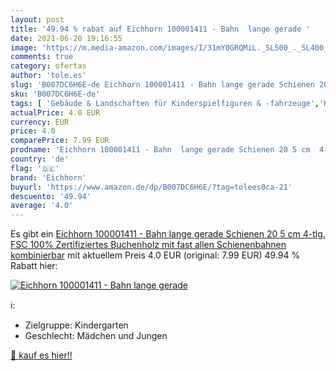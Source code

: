 ```yaml
---
layout: post
title: '49.94 % rabat auf Eichhorn 100001411 - Bahn  lange gerade '
date: 2021-06-20 19:16:55
image: 'https://m.media-amazon.com/images/I/31mY0GRQMiL._SL500_._SL400_.jpg'
comments: true
category: ofertas
author: 'tole.es'
slug: 'B007DC6H6E-de Eichhorn 100001411 - Bahn lange gerade Schienen 20 5 cm...'
sku: 'B007DC6H6E-de'
tags: [ 'Gebäude & Landschaften für Kinderspielfiguren & -fahrzeuge','Kinderspielfiguren & -fahrzeuge','Schienen-Kinderspielzeug','Spielzeug','Zubehör für Kinderspielfiguren & -fahrzeuge','eichhorn', ]
actualPrice: 4.0 EUR
currency: EUR
price: 4.0
comparePrice: 7.99 EUR
prodname: 'Eichhorn 100001411 - Bahn  lange gerade Schienen 20 5 cm  4-tlg. FSC 100% Zertifiziertes Buchenholz  mit fast allen Schienenbahnen kombinierbar'
country: 'de'
flag: '🇩🇪'
brand: 'Eichhorn'
buyurl: 'https://www.amazon.de/dp/B007DC6H6E/?tag=tolees0ca-21'
descuento: '49.94'
average: '4.0'
---
```


Es gibt ein [Eichhorn 100001411 - Bahn  lange gerade Schienen 20 5 cm  4-tlg. FSC 100% Zertifiziertes Buchenholz  mit fast allen Schienenbahnen kombinierbar](https://www.amazon.de/dp/B007DC6H6E/?tag=tolees0ca-21) mit aktuellem Preis 4.0 EUR (original: 7.99 EUR) 49.94 % Rabatt hier:

[![Eichhorn 100001411 - Bahn  lange gerade ](https://m.media-amazon.com/images/I/31mY0GRQMiL._SL500_._SL400_.jpg)](https://www.amazon.de/dp/B007DC6H6E/?tag=tolees0ca-21)

ℹ️:

- Zielgruppe: Kindergarten
- Geschlecht: Mädchen und Jungen

[🛒 kauf es hier!!](https://www.amazon.de/dp/B007DC6H6E/?tag=tolees0ca-21)

